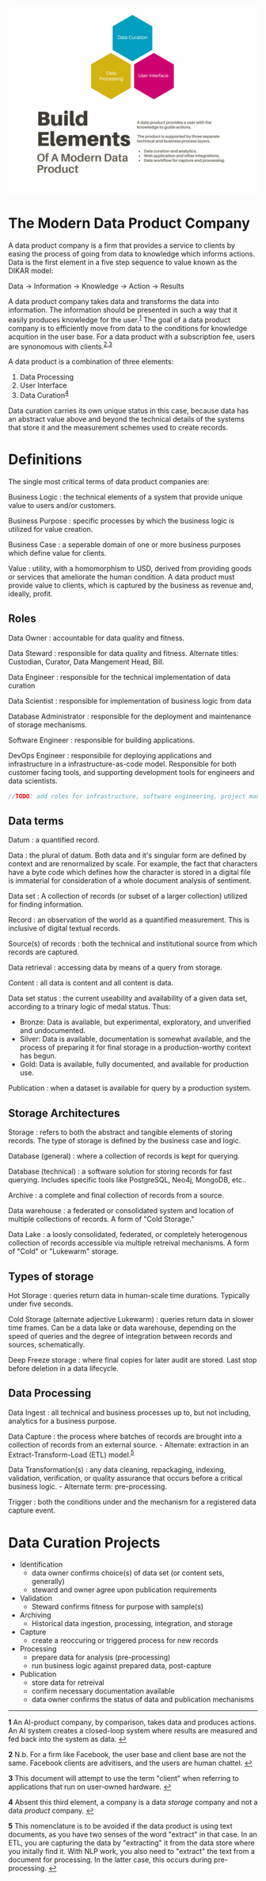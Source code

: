 
<!-- <link rel="stylesheet" type="text/css" media="all" href="custom-style.css" /> -->

<link rel="stylesheet" media="screen" href="https://fontlibrary.org//face/aileron" type="text/css"/>

![Data Product Elements](./data_product.svg)

# The Modern Data Product Company

A data product company is a firm that provides a service to clients by easing the process of going from data to knowledge which informs actions. Data is the first element in a five step sequence to value known as the DIKAR model:

Data → Information → Knowledge → Action → Results

A data product company takes data and transforms the data into information. The information should be presented in such a way that it easily produces knowledge for the user.<sup id="a1">[1](#f1)</sup> The goal of a data product company is to efficiently move from data to the conditions for knowledge acquition in the user base. For a data product with a subscription fee, users are synonomous with clients.<sup id="a1">[2](#f1),[3](#f1)</sup>

A data product is a combination of three elements:

1. Data Processing
2. User Interface
3. Data Curation<sup id="a1">[4](#f1)</sup>

Data curation carries its own unique status in this case, because data has an abstract value above and beyond the technical details of the systems that store it and the measurement schemes used to create records.

# Definitions

The single most critical terms of data product companies are:

Business Logic
:  the technical elements of a system that provide unique value to users and/or customers.

Business Purpose
: specific processes by which the business logic is utilized for value creation.

Business Case
: a seperable domain of one or more business purposes which define value for clients.

Value
: utility, with a homomorphism to USD, derived from providing goods or services that ameliorate the human condition. A data product must provide value to clients, which is captured by the business as revenue and, ideally, profit.

## Roles

Data Owner
: accountable for data quality and fitness.

Data Steward
: responsible for data quality and fitness. Alternate titles: Custodian, Curator, Data Mangement Head, Bill.

Data Engineer
: responsible for the technical implementation of data curation

Data Scientist
: responsible for implementation of business logic from data

Database Administrator
: responsible for the deployment and maintenance of storage mechanisms.

Software Engineer
: responsible for building applications.

DevOps Engineer
: responsibile for deploying applications and infrastructure in a infrastructure-as-code model. Responsible for both customer facing tools, and supporting development tools for engineers and data scientists.

```cpp
//TODO: add roles for infrastructure, software engineering, project management, other things.
```

## Data terms

Datum
: a quantified record. 

Data
: the plural of datum. Both data and it's singular form are defined by context and are renormalized by scale. For example, the fact that characters have a byte code which defines how the character is stored in a digital file is immaterial for consideration of a whole document analysis of sentiment.

Data set
: A collection of records (or subset of a larger collection) utilized for finding information.

Record
: an observation of the world as a quantified measurement. This is inclusive of digital textual records.

Source(s) of records
: both the technical and institutional source from which records are captured.

Data retrieval
: accessing data by means of a query from storage.

Content
: all data is content and all content is data.

Data set status
: the current useability and availability of a given data set, according to a trinary logic of medal status. Thus:
  - Bronze: Data is available, but experimental, exploratory, and unverified and undocumented.
  - Silver: Data is available, documentation is somewhat available, and the process of preparing it for final storage in a production-worthy context has begun.
  - Gold: Data is available, fully documented, and available for production use.

Publication
: when a dataset is available for query by a production system.

## Storage Architectures

Storage
: refers to both the abstract and tangible elements of storing records. The type of storage is defined by the business case and logic.

Database (general)
: where a collection of records is kept for querying.

Database (technical)
: a software solution for storing records for fast querying. Includes specific tools like PostgreSQL, Neo4j, MongoDB, etc..

Archive
: a complete and final collection of records from a source.

Data warehouse
: a federated or consolidated system and location of multiple collections of records. A form of "Cold Storage."

Data Lake
: a loosly consolidated, federated, or completely heterogenous collection of records accessible via multiple retreival mechanisms. A form of "Cold" or "Lukewarm" storage.

## Types of storage

Hot Storage
: queries return data in human-scale time durations. Typically under five seconds.

Cold Storage (alternate adjective Lukewarm)
: queries return data in slower time frames. Can be a data lake or data warehouse, depending on the speed of queries and the degree of integration between records and sources, schematically.

Deep Freeze storage
: where final copies for later audit are stored. Last stop before deletion in a data lifecycle.

## Data Processing

Data Ingest
: all technical and business processes up to, but not including, analytics for a business purpose.

Data Capture
: the process where batches of records are brought into a collection of records from an external source.
    - Alternate: extraction in an Extract-Transform-Load (ETL) model.<sup id="a1">[5](#f1)</sup>

Data Transformation(s)
: any data cleaning, repackaging, indexing, validation, verification, or quality assurance that occurs before a critical business logic.
    - Alternate term: pre-processing.

Trigger
: both the conditions under and the mechanism for a registered data capture event.

# Data Curation Projects

- Identification
    - data owner confirms choice(s) of data set (or content sets, generally)
    - steward and owner agree upon publication requirements
- Validation
    - Steward confirms fitness for purpose with sample(s)
- Archiving
    - Historical data ingestion, processing, integration, and storage
- Capture
    - create a reoccuring or triggered process for new records
- Processing
    - prepare data for analysis (pre-processing)
    - run business logic against prepared data, post-capture
- Publication
    - store data for retreival
    - confirm necessary documentation available
    - data owner confirms the status of data and publication mechanisms

------

<b id="f1">1</b> An AI-product company, by comparison, takes data and produces actions. An AI system creates a closed-loop system where results are measured and fed back into the system as data. [↩](#a1)

<b id="f1">2</b> N.b. For a firm like Facebook, the user base and client base are not the same. Facebook clients are advitisers, and the users are human chattel. [↩](#a1)

<b id="f1">3</b> This document will attempt to use the term "client" when referring to applications that run on user-owned hardware. [↩](#a1)


<b id="f1">4</b> Absent this third element, a company is a data _storage_ company and not a data _product_ company. [↩](#a1)

<b id="f1">5</b> This nomenclature is to be avoided if the data product is using text documents, as you have two senses of the word "extract" in that case. In an ETL, you are capturing the data by "extracting" it from the data store where you initally find it. With NLP work, you also need to "extract" the text from a document for processing. In the latter case, this occurs during pre-processing. [↩](#a1)